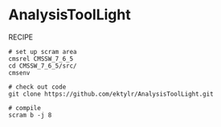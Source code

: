 # AnalysisToolLight

RECIPE

    # set up scram area
    cmsrel CMSSW_7_6_5
    cd CMSSW_7_6_5/src/
    cmsenv
    
    # check out code
    git clone https://github.com/ektylr/AnalysisToolLight.git 
    
    # compile
    scram b -j 8
